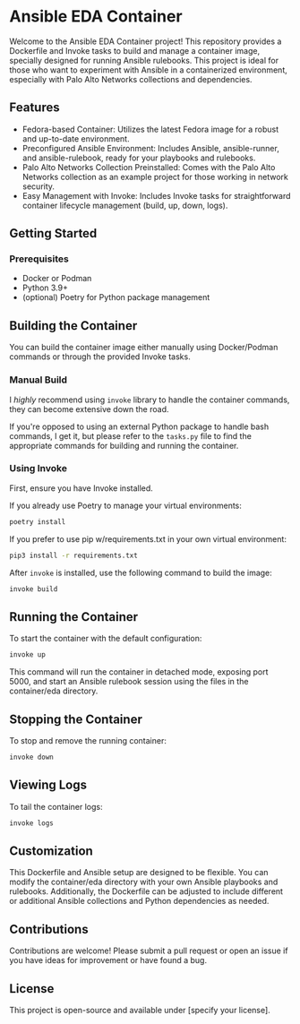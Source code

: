 # Ansible EDA Container

Welcome to the Ansible EDA Container project! This repository provides a Dockerfile and Invoke tasks to build and manage a container image, specially designed for running Ansible rulebooks. This project is ideal for those who want to experiment with Ansible in a containerized environment, especially with Palo Alto Networks collections and dependencies.

## Features

- Fedora-based Container: Utilizes the latest Fedora image for a robust and up-to-date environment.
- Preconfigured Ansible Environment: Includes Ansible, ansible-runner, and ansible-rulebook, ready for your playbooks and rulebooks.
- Palo Alto Networks Collection Preinstalled: Comes with the Palo Alto Networks collection as an example project for those working in network security.
- Easy Management with Invoke: Includes Invoke tasks for straightforward container lifecycle management (build, up, down, logs).

## Getting Started

### Prerequisites

- Docker or Podman
- Python 3.9+
- (optional) Poetry for Python package management

## Building the Container

You can build the container image either manually using Docker/Podman commands or through the provided Invoke tasks.

### Manual Build

I *highly* recommend using `invoke` library to handle the container commands, they can become extensive down the road.

If you're opposed to using an external Python package to handle bash commands, I get it, but please refer to the `tasks.py` file to find the appropriate commands for building and running the container.

### Using Invoke

First, ensure you have Invoke installed.

If you already use Poetry to manage your virtual environments:

```bash
poetry install
```

If you prefer to use pip w/requirements.txt in your own virtual environment:

```bash
pip3 install -r requirements.txt
```

After `invoke` is installed, use the following command to build the image:

```bash
invoke build
```

## Running the Container

To start the container with the default configuration:

```bash
invoke up
```

This command will run the container in detached mode, exposing port 5000, and start an Ansible rulebook session using the files in the container/eda directory.

## Stopping the Container

To stop and remove the running container:

```bash
invoke down
```

## Viewing Logs

To tail the container logs:

```bash
invoke logs
```

## Customization

This Dockerfile and Ansible setup are designed to be flexible. You can modify the container/eda directory with your own Ansible playbooks and rulebooks. Additionally, the Dockerfile can be adjusted to include different or additional Ansible collections and Python dependencies as needed.

## Contributions

Contributions are welcome! Please submit a pull request or open an issue if you have ideas for improvement or have found a bug.

## License

This project is open-source and available under [specify your license].

